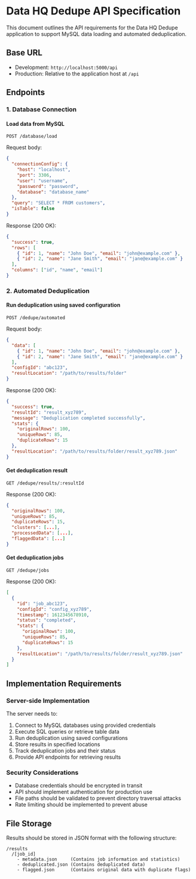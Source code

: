 
# Data HQ Dedupe API Specification

This document outlines the API requirements for the Data HQ Dedupe application to support MySQL data loading and automated deduplication.

## Base URL

- Development: `http://localhost:5000/api`
- Production: Relative to the application host at `/api`

## Endpoints

### 1. Database Connection

#### Load data from MySQL

```
POST /database/load
```

Request body:
```json
{
  "connectionConfig": {
    "host": "localhost",
    "port": 3306,
    "user": "username",
    "password": "password",
    "database": "database_name"
  },
  "query": "SELECT * FROM customers",
  "isTable": false
}
```

Response (200 OK):
```json
{
  "success": true,
  "rows": [
    { "id": 1, "name": "John Doe", "email": "john@example.com" },
    { "id": 2, "name": "Jane Smith", "email": "jane@example.com" }
  ],
  "columns": ["id", "name", "email"]
}
```

### 2. Automated Deduplication

#### Run deduplication using saved configuration

```
POST /dedupe/automated
```

Request body:
```json
{
  "data": [
    { "id": 1, "name": "John Doe", "email": "john@example.com" },
    { "id": 2, "name": "Jane Smith", "email": "jane@example.com" }
  ],
  "configId": "abc123",
  "resultLocation": "/path/to/results/folder" 
}
```

Response (200 OK):
```json
{
  "success": true,
  "resultId": "result_xyz789",
  "message": "Deduplication completed successfully",
  "stats": {
    "originalRows": 100,
    "uniqueRows": 85,
    "duplicateRows": 15
  },
  "resultLocation": "/path/to/results/folder/result_xyz789.json"
}
```

#### Get deduplication result

```
GET /dedupe/results/:resultId
```

Response (200 OK):
```json
{
  "originalRows": 100,
  "uniqueRows": 85,
  "duplicateRows": 15,
  "clusters": [...],
  "processedData": [...],
  "flaggedData": [...]
}
```

#### Get deduplication jobs

```
GET /dedupe/jobs
```

Response (200 OK):
```json
[
  {
    "id": "job_abc123",
    "configId": "config_xyz789",
    "timestamp": 1612345678910,
    "status": "completed",
    "stats": {
      "originalRows": 100,
      "uniqueRows": 85,
      "duplicateRows": 15
    },
    "resultLocation": "/path/to/results/folder/result_xyz789.json"
  }
]
```

## Implementation Requirements

### Server-side Implementation

The server needs to:

1. Connect to MySQL databases using provided credentials
2. Execute SQL queries or retrieve table data
3. Run deduplication using saved configurations
4. Store results in specified locations
5. Track deduplication jobs and their status
6. Provide API endpoints for retrieving results

### Security Considerations

- Database credentials should be encrypted in transit
- API should implement authentication for production use
- File paths should be validated to prevent directory traversal attacks
- Rate limiting should be implemented to prevent abuse

## File Storage

Results should be stored in JSON format with the following structure:

```
/results
  /[job_id]
    - metadata.json     (Contains job information and statistics)
    - deduplicated.json (Contains deduplicated data)
    - flagged.json      (Contains original data with duplicate flags)
```

